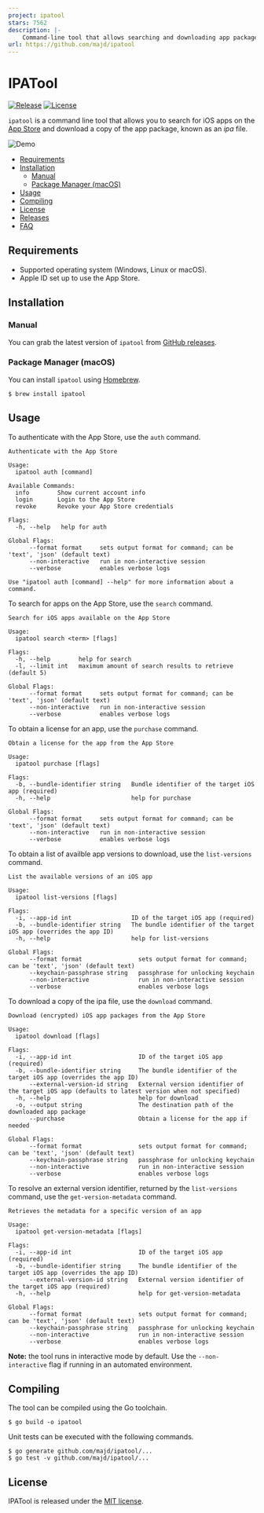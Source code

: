```yaml
---
project: ipatool
stars: 7562
description: |-
    Command-line tool that allows searching and downloading app packages (known as ipa files) from the iOS App Store
url: https://github.com/majd/ipatool
---
```


# IPATool

[![Release](https://img.shields.io/github/release/majd/ipatool.svg?label=Release)](https://GitHub.com/majd/ipatool/releases/)
[![License](https://img.shields.io/badge/License-MIT-yellow.svg)](https://github.com/majd/ipatool/blob/main/LICENSE)

`ipatool` is a command line tool that allows you to search for iOS apps on the [App Store](https://apps.apple.com) and download a copy of the app package, known as an _ipa_ file.

![Demo](./resources/demo.gif)

- [Requirements](#requirements)
- [Installation](#installation)
  - [Manual](#manual)
  - [Package Manager (macOS)](#package-manager-macos)
- [Usage](#usage)
- [Compiling](#compiling)
- [License](#license)
- [Releases](https://github.com/majd/ipatool/releases)
- [FAQ](https://github.com/majd/ipatool/wiki/FAQ)

## Requirements

- Supported operating system (Windows, Linux or macOS).
- Apple ID set up to use the App Store.

## Installation

### Manual

You can grab the latest version of `ipatool` from [GitHub releases](https://github.com/majd/ipatool/releases).

### Package Manager (macOS)

You can install `ipatool` using [Homebrew](https://brew.sh).

```shell
$ brew install ipatool
```

## Usage

To authenticate with the App Store, use the `auth` command.

```
Authenticate with the App Store

Usage:
  ipatool auth [command]

Available Commands:
  info        Show current account info
  login       Login to the App Store
  revoke      Revoke your App Store credentials

Flags:
  -h, --help   help for auth

Global Flags:
      --format format     sets output format for command; can be 'text', 'json' (default text)
      --non-interactive   run in non-interactive session
      --verbose           enables verbose logs

Use "ipatool auth [command] --help" for more information about a command.
```

To search for apps on the App Store, use the `search` command.

```
Search for iOS apps available on the App Store

Usage:
  ipatool search <term> [flags]

Flags:
  -h, --help        help for search
  -l, --limit int   maximum amount of search results to retrieve (default 5)

Global Flags:
      --format format     sets output format for command; can be 'text', 'json' (default text)
      --non-interactive   run in non-interactive session
      --verbose           enables verbose logs
```

To obtain a license for an app, use the `purchase` command.

```
Obtain a license for the app from the App Store

Usage:
  ipatool purchase [flags]

Flags:
  -b, --bundle-identifier string   Bundle identifier of the target iOS app (required)
  -h, --help                       help for purchase

Global Flags:
      --format format     sets output format for command; can be 'text', 'json' (default text)
      --non-interactive   run in non-interactive session
      --verbose           enables verbose logs
```

To obtain a list of availble app versions to download, use the `list-versions` command.

```
List the available versions of an iOS app

Usage:
  ipatool list-versions [flags]

Flags:
  -i, --app-id int                 ID of the target iOS app (required)
  -b, --bundle-identifier string   The bundle identifier of the target iOS app (overrides the app ID)
  -h, --help                       help for list-versions

Global Flags:
      --format format                sets output format for command; can be 'text', 'json' (default text)
      --keychain-passphrase string   passphrase for unlocking keychain
      --non-interactive              run in non-interactive session
      --verbose                      enables verbose logs
```

To download a copy of the ipa file, use the `download` command.

```
Download (encrypted) iOS app packages from the App Store

Usage:
  ipatool download [flags]

Flags:
  -i, --app-id int                   ID of the target iOS app (required)
  -b, --bundle-identifier string     The bundle identifier of the target iOS app (overrides the app ID)
      --external-version-id string   External version identifier of the target iOS app (defaults to latest version when not specified)
  -h, --help                         help for download
  -o, --output string                The destination path of the downloaded app package
      --purchase                     Obtain a license for the app if needed

Global Flags:
      --format format                sets output format for command; can be 'text', 'json' (default text)
      --keychain-passphrase string   passphrase for unlocking keychain
      --non-interactive              run in non-interactive session
      --verbose                      enables verbose logs
```

To resolve an external version identifier, returned by the `list-versions` command, use the `get-version-metadata` command.

```
Retrieves the metadata for a specific version of an app

Usage:
  ipatool get-version-metadata [flags]

Flags:
  -i, --app-id int                   ID of the target iOS app (required)
  -b, --bundle-identifier string     The bundle identifier of the target iOS app (overrides the app ID)
      --external-version-id string   External version identifier of the target iOS app (required)
  -h, --help                         help for get-version-metadata

Global Flags:
      --format format                sets output format for command; can be 'text', 'json' (default text)
      --keychain-passphrase string   passphrase for unlocking keychain
      --non-interactive              run in non-interactive session
      --verbose                      enables verbose logs
```

**Note:** the tool runs in interactive mode by default. Use the `--non-interactive` flag
if running in an automated environment.

## Compiling

The tool can be compiled using the Go toolchain.

```shell
$ go build -o ipatool
```

Unit tests can be executed with the following commands.

```shell
$ go generate github.com/majd/ipatool/...
$ go test -v github.com/majd/ipatool/...
```

## License

IPATool is released under the [MIT license](https://github.com/majd/ipatool/blob/main/LICENSE).


